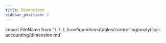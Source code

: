```yaml
---
title: Dimensions
sidebar_position: 2
---
```


import FileName from './../../../configurations/tables/controlling/analytical-accounting/dimension.md'
 
<FileName />
